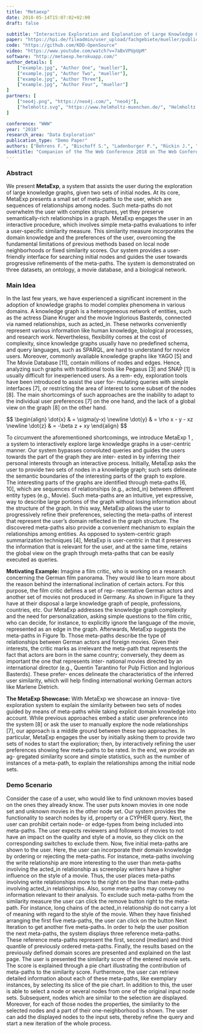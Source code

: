 ```yaml
---
title: "Metaexp"
date: 2018-05-14T15:07:02+02:00
draft: false

subtitle: "Interactive Exploration and Explanation of Large Knowledge Graphs"
paper: "https://hpi.de/fileadmin/user_upload/fachgebiete/mueller/publications/davide/BehrensWWW2018Metaexp.pdf"
code: "https://github.com/KDD-OpenSource"
video: "https://www.youtube.com/watch?v=7aBxVPUpUpM"
software: "http://metaexp.herokuapp.com/"
author_details: [
    ["example.jpg", "Author One", "mueller"],
    ["example.jpg", "Author Two", "mueller"],
    ["example.jpg", "Author Three"],
    ["example.jpg", "Author Four", "mueller"]
]
partners: [
    ["neo4j.png", "https://neo4j.com/", "neo4j"],
    ["helmholtz.svg", "https://www.helmholtz-muenchen.de/", "Helmholtz München"]
]

conference: "WWW"
year: "2018"
research_area: "Data Exploration"
publication_type: "Demo Paper"
authors: ["Behrens F.", "Bischoff S.", "Ladenburger P.", "Rückin J.", "Seidel L.", "Stopl F.", "Vaichenker M.", "Ziegler A.", "Mottin D.", "Aghaei F.", "Müller E.", "Preusse M.", "Müller N.", "Hunger M."]
booktitle: "Companion of the The Web Conference 2018 on The Web Conference 2018"
---
```

### Abstract
We present **MetaExp**, a system that assists the user during the
exploration of large knowledge graphs, given two sets of initial
nodes. At its core, MetaExp presents a small set of meta-paths to
the user, which are sequences of relationships among nodes. Such
meta-paths do not overwhelm the user with complex structures, yet
they preserve semantically-rich relationships in a graph. MetaExp
engages the user in an interactive procedure, which involves simple
meta-paths evaluations to infer a user-specific similarity measure.
This similarity measure incorporates the domain knowledge and
the preferences of the user, overcoming the fundamental limitations
of previous methods based on local node neighborhoods or fixed
similarity scores. Our system provides a user-friendly interface for
searching initial nodes and guides the user towards progressive
refinements of the meta-paths. The system is demonstrated on three
datasets, an ontology, a movie database, and a biological network.

### Main Idea

In the last few years, we have experienced a significant increment in
the adoption of knowledge graphs to model complex phenomena in
various domains. A knowledge graph is a heterogeneous network of
entities, such as the actress Diane Kruger and the movie Inglorious
Basterds, connected via named relationships, such as acted_in. These
networks conveniently represent various information like human
knowledge, biological processes, and research work.
Nevertheless, flexibility comes at the cost of complexity, since
knowledge graphs usually have no predefined schema, and query
languages, such as SPARQL, are hard to understand for novice users.
Moreover, commonly available knowledge graphs like YAGO [5]
and The Movie Database [11], contain millions of nodes and edges.
Hence, analyzing such graphs with traditional tools like Pegasus [3]
and SNAP [1] is usually difficult for inexperienced users. As a rem-
edy, exploration tools have been introduced to assist the user for-
mulating queries with simple interfaces [7], or restricting the area
of interest to some subset of the nodes [8]. The main shortcomings
of such approaches are the inability to adapt to the individual user
preferences [7] on the one hand, and the lack of a global view on the
graph [8] on the other hand.

<div>$$
    \begin{align}
    \dot{x} & = \sigma(y-x) \newline
    \dot{y} & = \rho x - y - xz \newline
    \dot{z} & = -\beta z + xy
    \end{align}
$$</div>

To circumvent the aforementioned shortcomings, we introduce
MetaExp 1 , a system to interactively explore large knowledge graphs
in a user-centric manner. Our system bypasses convoluted queries
and guides the users towards the part of the graph they are inter-
ested in by inferring their personal interests through an interactive
process. Initially, MetaExp asks the user to provide two sets of nodes
in a knowledge graph; such sets delineate the semantic boundaries
of the interesting parts of the graph to explore. The interesting parts
of the graphs are identified through meta-paths [6, 10], which are
sequences of relationships (e.g., acted_in) between different entity 
types (e.g., Movie). Such meta-paths are an intuitive, yet expressive,
way to describe large portions of the graph without losing
information about the structure of the graph. In this way, MetaExp
allows the user to progressively refine their preferences, selecting
the meta-paths of interest that represent the user’s domain reflected
in the graph structure. The discovered meta-paths also provide a
convenient mechanism to explain the relationships among entities.
As opposed to system-centric graph summarization techniques [4],
MetaExp is user-centric in that it preserves the information that is
relevant for the user, and at the same time, retains the global view
on the graph through meta-paths that can be easily executed as
queries.

**Motivating Example:** Imagine a film critic, who is working on a
research concerning the German film panorama. They would like
to learn more about the reason behind the international inclination
of certain actors. For this purpose, the film critic defines a set of rep-
resentative German actors and another set of movies not produced
in Germany. As shown in Figure 1a they have at their disposal a
large knowledge graph of people, professions, countries, etc. Our
MetaExp addresses the knowledge graph complexity and the need
for personalization, asking simple questions to the film critic, who
can decide, for instance, to explicitly ignore the language of the
movie, represented as an edge in the graph. Afterwards, MetaExp
suggests the meta-paths in Figure 1b. Those meta-paths describe the
type of relationships between German actors and foreign movies.
Given their interests, the critic marks as irrelevant the meta-path
that represents the fact that actors are born in the same country;
conversely, they deem as important the one that represents inter-
national movies directed by an international director (e.g., Quentin
Tarantino for Pulp Fiction and Inglorious Basterds). These prefer-
ences delineate the characteristics of the inferred user similarity,
which will help finding international working German actors like
Marlene Dietrich.

**The MetaExp Showcase:** With MetaExp we showcase an innova-
tive exploration system to explain the similarity between two sets of
nodes guided by means of meta-paths while taking explicit domain
knowledge into account. While previous approaches embed a static
user preference into the system [8] or ask the user to manually
explore the node relationships [7], our approach is a middle ground
between these two approaches. In particular, MetaExp engages the
user by initially asking them to provide two sets of nodes to start
the exploration; then, by interactively refining the user preferences
showing few meta-paths to be rated. In the end, we provide an ag-
gregated similarity score and simple statistics, such as the number
of instances of a meta-path, to explain the relationships among the
initial node sets.

 
### Demo Scenario
Consider the case of a user, who would like to find unknown
movies based on the ones they already know. The user puts known
movies in one node set and unknown movies in the other node set.
Our system provides the functionality to search nodes by id,
property or a CYPHER query.
Next, the user can prohibit
certain node- or edge-types from being included into meta-paths.
The user expects reviewers and followers of movies to not have
an impact on the quality and style of a movie, so they click on the
corresponding switches to exclude them.
Now, five initial meta-paths are shown to the user.
Here, the user can incorporate their domain knowledge
by ordering or rejecting the meta-paths. For instance, meta-paths
involving the write relationship are more interesting to the user
than meta-paths involving the acted_in relationship as screenplay
writers have a higher influence on the style of a movie. Thus, the
user places meta-paths involving write relationships more to the
right on the line than meta-paths involving acted_in relationships.
Also, some meta-paths may convey no information relevant to their
analysis. To exclude such meta-paths from the similarity measure
the user can click the remove button right to the meta-path. For
instance, long chains of the acted_in relationship do not carry a lot
of meaning with regard to the style of the movie. When they have
finished arranging the first five meta-paths, the user can click on
the button Next Iteration to get another five meta-paths. In order
to help the user position the next meta-paths, the system displays
three reference meta-paths. These reference meta-paths represent
the first, second (median) and third quantile of previously ordered
meta-paths.
Finally, the results based on the previously defined domain scores
are presented and explained on the last page. The user
is presented the similarity score of the entered movie sets. The
score is explained through a pie chart illustrating the contribution
of meta-paths to the similarity score. Furthermore, the user can
retrieve detailed information about each of these meta-paths, like
exemplary instances, by selecting its slice of the pie chart.
In addition to this, the user is able to select a node or several
nodes from one of the original input node sets. Subsequent, nodes
which are similar to the selection are displayed. Moreover, for each
of those nodes the properties, the similarity to the selected nodes
and a part of their one-neighborhood is shown. The user can add
the displayed nodes to the input sets, thereby refine the query and
start a new iteration of the whole process.